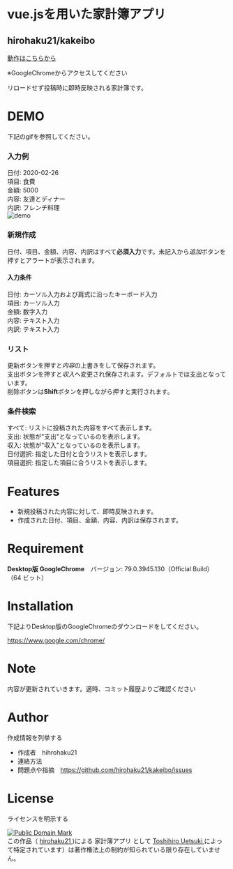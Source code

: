 # vue.jsを用いた家計簿アプリ

## hirohaku21/kakeibo

[動作はこちらから](https://hirohaku21.github.io/kakeibo/)  

※GoogleChromeからアクセスしてください  

リロードせず投稿時に即時反映される家計簿です。  


# DEMO

下記のgifを参照してください。
### 入力例
日付: 2020-02-26  
項目: 食費  
金額: 5000  
内容: 友達とディナー  
内訳: フレンチ料理  
![demo](https://raw.githubusercontent.com/wiki/hirohaku21/kakeibo/demo.gif)


### 新規作成  
日付、項目、金額、内容、内訳はすべて**必須入力**です。未記入から*追加*ボタンを押すとアラートが表示されます。  
#### 入力条件  
日付: カーソル入力および肩式に沿ったキーボード入力  
項目: カーソル入力  
金額: 数字入力  
内容: テキスト入力  
内訳: テキスト入力  
### リスト
更新ボタンを押すと*内容*の上書きをして保存されます。  
支出ボタンを押すと*収入*へ変更され保存されます。デフォルトでは支出となっています。  
削除ボタンは**Shift**ボタンを押しながら押すと実行されます。  
### 条件検索
すべて: リストに投稿された内容をすべて表示します。  
支出: 状態が"支出"となっているのを表示します。  
収入: 状態が"収入"となっているのを表示します。  
日付選択: 指定した日付と合うリストを表示します。  
項目選択: 指定した項目に合うリストを表示します。  


# Features

- 新規投稿された内容に対して、即時反映されます。
- 作成された日付、項目、金額、内容、内訳は保存されます。

# Requirement

**Desktop版 GoogleChrome**　バージョン: 79.0.3945.130（Official Build） （64 ビット）

# Installation

下記よりDesktop版のGoogleChromeのダウンロードをしてください。  

https://www.google.com/chrome/


# Note

内容が更新されていきます。適時、コミット履歴よりご確認ください

# Author

作成情報を列挙する

- 作成者　hihrohaku21
- 連絡方法　
- 問題点や指摘　https://github.com/hirohaku21/kakeibo/issues  


# License
ライセンスを明示する

<p xmlns:dct="http://purl.org/dc/terms/">
  <a rel="license" href="http://creativecommons.org/publicdomain/mark/1.0/">
    <img src="https://licensebuttons.net/p/mark/1.0/88x31.png"
    style="border-style: none;" alt="Public Domain Mark" />
  </a>
  <br />
  この作品（
  <a href="https://github.com/hirohaku21" rel="dct:creator">
    <span property="dct:title">
      hirohaku21
    </span>
  </a>
  )による
  <span property="dct:title">
    家計簿アプリ
  </span>
  として 
  <a href="mailto:hirohaku0201-inquiry@yahoo.co.jp">
  <span resource="[_:publisher]" rel="dct:publisher">
    <span property="dct:title">
      Toshihiro Uetsuki
    </span>
  </span>
  </a>
  によって特定されています）は著作権法上の制約が知られている限り存在していません。
</p>
